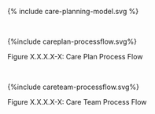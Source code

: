 

<figure>{% include care-planning-model.svg %}</figure>
<br clear="all"/>

<figure>
{%include careplan-processflow.svg%}
<p id="fX.X.X.X-X" class="figureTitle">Figure X.X.X.X-X: Care Plan Process Flow</p>
</figure>
<br clear="all">

<figure>
{%include careteam-processflow.svg%}
<p id="fX.X.X.X-X" class="figureTitle">Figure X.X.X.X-X: Care Team Process Flow</p>
</figure>
<br clear="all">
